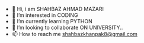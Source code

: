 - 👋 Hi, i am SHAHBAZ AHMAD MAZARI 
- 👀 I’m interested in CODING 
- 🌱 I’m currently learning PYTHON 
- 💞️ I’m looking to collaborate ON UNIVERSITY..
- 📫 How to reach me shahbazkhanpak8@gmail.com

<!---
cosc221101037/cosc221101037 is a ✨ special ✨ repository because its `README.md` (this file) appears on your GitHub profile.
You can click the Preview link to take a look at your changes.
--->

